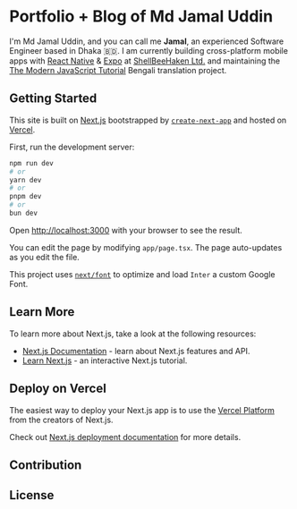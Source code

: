 # Portfolio + Blog of Md Jamal Uddin

I'm Md Jamal Uddin, and you can call me **Jamal**, an experienced Software Engineer based in Dhaka 🇧🇩. I am currently building cross-platform mobile apps with [React Native](https://reactnative.dev/) & [Expo](https://docs.expo.dev/) at [ShellBeeHaken Ltd.](https://shellbeehaken.com/) and maintaining the [The Modern JavaScript Tutorial](https://javascript.info/) Bengali translation project.

## Getting Started

This site is built on [Next.js](https://nextjs.org/) bootstrapped by [`create-next-app`](https://github.com/vercel/next.js/tree/canary/packages/create-next-app) and hosted on [Vercel](https://vercel.com/).

First, run the development server:

```bash
npm run dev
# or
yarn dev
# or
pnpm dev
# or
bun dev
```

Open [http://localhost:3000](http://localhost:3000) with your browser to see the result.

You can edit the page by modifying `app/page.tsx`. The page auto-updates as you edit the file.

This project uses [`next/font`](https://nextjs.org/docs/basic-features/font-optimization) to optimize and load `Inter` a custom Google Font.

## Learn More

To learn more about Next.js, take a look at the following resources:

- [Next.js Documentation](https://nextjs.org/docs) - learn about Next.js features and API.
- [Learn Next.js](https://nextjs.org/learn) - an interactive Next.js tutorial.

## Deploy on Vercel

The easiest way to deploy your Next.js app is to use the [Vercel Platform](https://vercel.com/new?utm_medium=default-template&filter=next.js&utm_source=create-next-app&utm_campaign=create-next-app-readme) from the creators of Next.js.

Check out [Next.js deployment documentation](https://nextjs.org/docs/deployment) for more details.

## Contribution

## License
